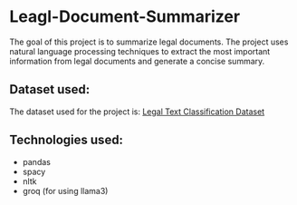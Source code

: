 # Leagl-Document-Summarizer
The goal of this project is to summarize legal documents. The project uses natural language processing techniques to extract the most important information from legal documents and generate a concise summary.

## Dataset used:
The dataset used for the project is:
[Legal Text Classification Dataset](https://www.kaggle.com/datasets/amohankumar/legal-text-classification-dataset)

## Technologies used:
- pandas
- spacy
- nltk
- groq (for using llama3)

